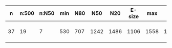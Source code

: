 n    |n:500  |n:N50  |min  |N80  |N50   |N20   |E-size  |max   |sum    |name
---  |---    |---    |---  |---  |---   |---   |---     |---   |---    |---
37   |19     |7      |530  |707  |1242  |1486  |1106    |1558  |18763  |output-68-unitigs.fa
